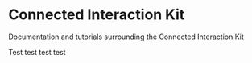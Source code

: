 # Connected Interaction Kit

Documentation and tutorials surrounding the Connected Interaction Kit

Test test test test

